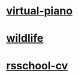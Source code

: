 # [virtual-piano](https://insikynwa.github.io/Insikynwa/virtual-piano/)

# [wildlife](https://insikynwa.github.io/Insikynwa/wildlife/)

# [rsschool-cv](https://insikynwa.github.io/Insikynwa/rsschool-cv-html)

